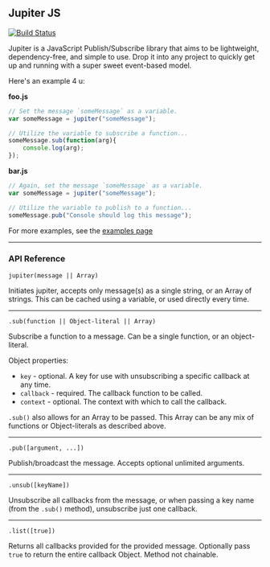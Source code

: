 ## Jupiter JS

[![Build Status](https://travis-ci.org/mbjordan/JupiterJS.svg?branch=master)](https://travis-ci.org/mbjordan/JupiterJS)

Jupiter is a JavaScript Publish/Subscribe library that aims to be lightweight, dependency-free, and simple to use. Drop it into any project to quickly get up and running with a super sweet event-based model.

Here's an example 4 u:

**foo.js**

```javascript
// Set the message `someMessage` as a variable.
var someMessage = jupiter("someMessage");

// Utilize the variable to subscribe a function...
someMessage.sub(function(arg){
    console.log(arg);
});

```

**bar.js**

```javascript
// Again, set the message `someMessage` as a variable.
var someMessage = jupiter("someMessage");

// Utilize the variable to publish to a function...
someMessage.pub("Console should log this message");
```

For more examples, see the [examples page](https://github.com/mbjordan/JupiterJS/wiki/Examples)

---

### API Reference

```
jupiter(message || Array)
```

Initiates jupiter, accepts only message(s) as a single string, or an Array of strings. This can be cached using a variable, or used directly every time.

---

```
.sub(function || Object-literal || Array)
```

Subscribe a function to a message. Can be a single function, or an object-literal.

Object properties:

* `key` - optional. A key for use with unsubscribing a specific callback at any time.
* `callback` - required. The callback function to be called.
* `context` - optional. The context with which to call the callback.

`.sub()` also allows for an Array to be passed. This Array can be any mix of functions or Object-literals as described above.


---

```
.pub([argument, ...])
```

Publish/broadcast the message. Accepts optional unlimited arguments.

---

```
.unsub([keyName])
```

Unsubscribe all callbacks from the message, or when passing a key name (from the `.sub()` method), unsubscribe just one callback.

---

```
.list([true])
```

Returns all callbacks provided for the provided message. Optionally pass `true` to return the entire callback Object. Method not chainable.
